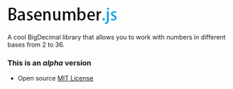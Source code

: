 ![basenumber.js](/img/logo.png)

A cool BigDecimal library that allows you to work with numbers in different bases from 2 to 36.

### This is an *alpha* version


- Open source [MIT License](LICENSE)
